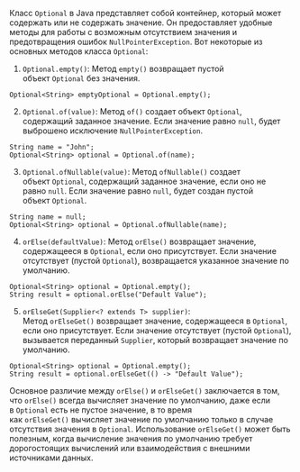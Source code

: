 Класс `Optional` в Java представляет собой контейнер, который может содержать или не содержать значение. Он предоставляет удобные методы для работы с возможным отсутствием значения и предотвращения ошибок `NullPointerException`. Вот некоторые из основных методов класса `Optional`:

1. `Optional.empty()`: Метод `empty()` возвращает пустой объект `Optional` без значения.

```
Optional<String> emptyOptional = Optional.empty();
```

2. `Optional.of(value)`: Метод `of()` создает объект `Optional`, содержащий заданное значение. Если значение равно `null`, будет выброшено исключение `NullPointerException`.

```
String name = "John";
Optional<String> optional = Optional.of(name);
```

3. `Optional.ofNullable(value)`: Метод `ofNullable()` создает объект `Optional`, содержащий заданное значение, если оно не равно `null`. Если значение равно `null`, будет создан пустой объект `Optional`.


```
String name = null;
Optional<String> optional = Optional.ofNullable(name);
```

4. `orElse(defaultValue)`: Метод `orElse()` возвращает значение, содержащееся в `Optional`, если оно присутствует. Если значение отсутствует (пустой `Optional`), возвращается указанное значение по умолчанию.

```
Optional<String> optional = Optional.empty();
String result = optional.orElse("Default Value");
```

5. `orElseGet(Supplier<? extends T> supplier)`: Метод `orElseGet()` возвращает значение, содержащееся в `Optional`, если оно присутствует. Если значение отсутствует (пустой `Optional`), вызывается переданный `Supplier`, который возвращает значение по умолчанию.

```
Optional<String> optional = Optional.empty();
String result = optional.orElseGet(() -> "Default Value");
```

Основное различие между `orElse()` и `orElseGet()` заключается в том, что `orElse()` всегда вычисляет значение по умолчанию, даже если в `Optional` есть не пустое значение, в то время как `orElseGet()` вычисляет значение по умолчанию только в случае отсутствия значения в `Optional`. Использование `orElseGet()` может быть полезным, когда вычисление значения по умолчанию требует дорогостоящих вычислений или взаимодействия с внешними источниками данных.